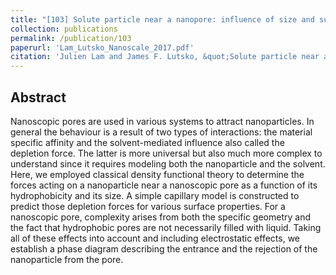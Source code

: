 ```yaml
---
title: "[103] Solute particle near a nanopore: influence of size and surface properties on the solvent-mediated forces"
collection: publications
permalink: /publication/103
paperurl: 'Lam_Lutsko_Nanoscale_2017.pdf'
citation: 'Julien Lam and James F. Lutsko, &quot;Solute particle near a nanopore: influence of size and surface properties on the solvent-mediated forces&quot;, <i>Nanoscale</i>, <strong>9.0</strong>, 17099.0 (2017)'
---
```

Abstract
---
Nanoscopic pores are used in various systems to attract nanoparticles. In general the behaviour is a result of two types of interactions: the material specific affinity and the solvent-mediated influence also called the depletion force. The latter is more universal but also much more complex to understand since it requires modeling both the nanoparticle and the solvent. Here, we employed classical density functional theory to determine the forces acting on a nanoparticle near a nanoscopic pore as a function of its hydrophobicity and its size. A simple capillary model is constructed to predict those depletion forces for various surface properties. For a nanoscopic pore, complexity arises from both the specific geometry and the fact that hydrophobic pores are not necessarily filled with liquid. Taking all of these effects into account and including electrostatic effects, we establish a phase diagram describing the entrance and the rejection of the nanoparticle from the pore.
